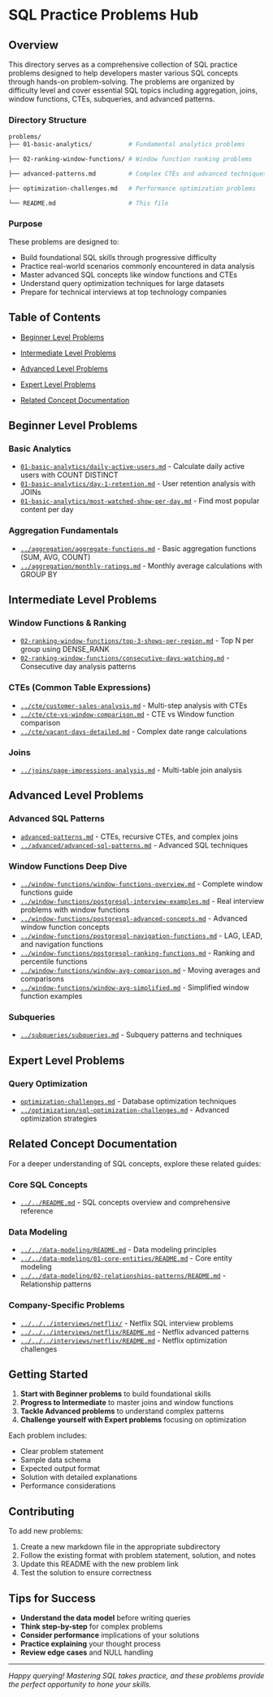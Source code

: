 # SQL Practice Problems Hub

## Overview

This directory serves as a comprehensive collection of SQL practice problems designed to help developers master various SQL concepts through hands-on problem-solving. The problems are organized by difficulty level and cover essential SQL topics including aggregation, joins, window functions, CTEs, subqueries, and advanced patterns.

### Directory Structure

```sh
problems/
├── 01-basic-analytics/          # Fundamental analytics problems

├── 02-ranking-window-functions/ # Window function ranking problems

├── advanced-patterns.md         # Complex CTEs and advanced techniques

├── optimization-challenges.md   # Performance optimization problems

└── README.md                    # This file

```

### Purpose

These problems are designed to:

- Build foundational SQL skills through progressive difficulty
- Practice real-world scenarios commonly encountered in data analysis
- Master advanced SQL concepts like window functions and CTEs
- Understand query optimization techniques for large datasets
- Prepare for technical interviews at top technology companies

## Table of Contents

- [Beginner Level Problems](#beginner-level-problems)

- [Intermediate Level Problems](#intermediate-level-problems)

- [Advanced Level Problems](#advanced-level-problems)

- [Expert Level Problems](#expert-level-problems)

- [Related Concept Documentation](#related-concept-documentation)

## Beginner Level Problems

### Basic Analytics

- [`01-basic-analytics/daily-active-users.md`](01-basic-analytics/daily-active-users.md) - Calculate daily active users with COUNT DISTINCT
- [`01-basic-analytics/day-1-retention.md`](01-basic-analytics/day-1-retention.md) - User retention analysis with JOINs
- [`01-basic-analytics/most-watched-show-per-day.md`](01-basic-analytics/most-watched-show-per-day.md) - Find most popular content per day

### Aggregation Fundamentals

- [`../aggregation/aggregate-functions.md`](../aggregation/aggregate-functions.md) - Basic aggregation functions (SUM, AVG, COUNT)
- [`../aggregation/monthly-ratings.md`](../aggregation/monthly-ratings.md) - Monthly average calculations with GROUP BY

## Intermediate Level Problems

### Window Functions & Ranking

- [`02-ranking-window-functions/top-3-shows-per-region.md`](02-ranking-window-functions/top-3-shows-per-region.md) - Top N per group using DENSE_RANK
- [`02-ranking-window-functions/consecutive-days-watching.md`](02-ranking-window-functions/consecutive-days-watching.md) - Consecutive day analysis patterns

### CTEs (Common Table Expressions)

- [`../cte/customer-sales-analysis.md`](../cte/customer-sales-analysis.md) - Multi-step analysis with CTEs
- [`../cte/cte-vs-window-comparison.md`](../cte/cte-vs-window-comparison.md) - CTE vs Window function comparison
- [`../cte/vacant-days-detailed.md`](../cte/vacant-days-detailed.md) - Complex date range calculations

### Joins

- [`../joins/page-impressions-analysis.md`](../joins/page-impressions-analysis.md) - Multi-table join analysis

## Advanced Level Problems

### Advanced SQL Patterns

- [`advanced-patterns.md`](advanced-patterns.md) - CTEs, recursive CTEs, and complex joins
- [`../advanced/advanced-sql-patterns.md`](../advanced/advanced-sql-patterns.md) - Advanced SQL techniques

### Window Functions Deep Dive

- [`../window-functions/window-functions-overview.md`](../window-functions/window-functions-overview.md) - Complete window functions guide
- [`../window-functions/postgresql-interview-examples.md`](../window-functions/postgresql-interview-examples.md) - Real interview problems with window functions
- [`../window-functions/postgresql-advanced-concepts.md`](../window-functions/postgresql-advanced-concepts.md) - Advanced window function concepts
- [`../window-functions/postgresql-navigation-functions.md`](../window-functions/postgresql-navigation-functions.md) - LAG, LEAD, and navigation functions
- [`../window-functions/postgresql-ranking-functions.md`](../window-functions/postgresql-ranking-functions.md) - Ranking and percentile functions
- [`../window-functions/window-avg-comparison.md`](../window-functions/window-avg-comparison.md) - Moving averages and comparisons
- [`../window-functions/window-avg-simplified.md`](../window-functions/window-avg-simplified.md) - Simplified window function examples

### Subqueries

- [`../subqueries/subqueries.md`](../subqueries/subqueries.md) - Subquery patterns and techniques

## Expert Level Problems

### Query Optimization

- [`optimization-challenges.md`](optimization-challenges.md) - Database optimization techniques
- [`../optimization/sql-optimization-challenges.md`](../optimization/sql-optimization-challenges.md) - Advanced optimization strategies

## Related Concept Documentation

For a deeper understanding of SQL concepts, explore these related guides:

### Core SQL Concepts

- [`../../README.md`](../../README.md) - SQL concepts overview and comprehensive reference

### Data Modeling

- [`../../data-modeling/README.md`](../../data-modeling/README.md) - Data modeling principles
- [`../../data-modeling/01-core-entities/README.md`](../../data-modeling/01-core-entities/README.md) - Core entity modeling
- [`../../data-modeling/02-relationships-patterns/README.md`](../../data-modeling/02-relationships-patterns/README.md) - Relationship patterns

### Company-Specific Problems

- [`../../../interviews/netflix/`](../../../interviews/netflix/) - Netflix SQL interview problems
- [`../../../interviews/netflix/README.md`](../../../interviews/netflix/README.md) - Netflix advanced patterns
- [`../../../interviews/netflix/README.md`](../../../interviews/netflix/README.md) - Netflix optimization challenges

## Getting Started

1. **Start with Beginner problems** to build foundational skills
2. **Progress to Intermediate** to master joins and window functions
3. **Tackle Advanced problems** to understand complex patterns
4. **Challenge yourself with Expert problems** focusing on optimization

Each problem includes:

- Clear problem statement
- Sample data schema
- Expected output format
- Solution with detailed explanations
- Performance considerations

## Contributing

To add new problems:

1. Create a new markdown file in the appropriate subdirectory
2. Follow the existing format with problem statement, solution, and notes
3. Update this README with the new problem link
4. Test the solution to ensure correctness

## Tips for Success

- **Understand the data model** before writing queries
- **Think step-by-step** for complex problems
- **Consider performance** implications of your solutions
- **Practice explaining** your thought process
- **Review edge cases** and NULL handling

---

*Happy querying! Mastering SQL takes practice, and these problems provide the perfect opportunity to hone your skills.*
